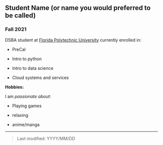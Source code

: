 ## Student Name (or name you would preferred to be called)

### Fall 2021

DSBA student at [Florida Polytechnic University](https://www.floridapoly.edu) currently enrolled in: 

- PreCal

- Intro to python

- Intro to data science

- Cloud systems and services

**Hobbies:**

I am _passionate about_: 

- Playing games

- relaxing

- anime/manga

***

> Last modified: YYYY/MM/DD
